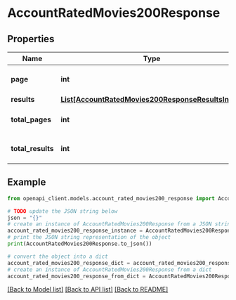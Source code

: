 # AccountRatedMovies200Response


## Properties

Name | Type | Description | Notes
------------ | ------------- | ------------- | -------------
**page** | **int** |  | [optional] [default to 0]
**results** | [**List[AccountRatedMovies200ResponseResultsInner]**](AccountRatedMovies200ResponseResultsInner.md) |  | [optional] 
**total_pages** | **int** |  | [optional] [default to 0]
**total_results** | **int** |  | [optional] [default to 0]

## Example

```python
from openapi_client.models.account_rated_movies200_response import AccountRatedMovies200Response

# TODO update the JSON string below
json = "{}"
# create an instance of AccountRatedMovies200Response from a JSON string
account_rated_movies200_response_instance = AccountRatedMovies200Response.from_json(json)
# print the JSON string representation of the object
print(AccountRatedMovies200Response.to_json())

# convert the object into a dict
account_rated_movies200_response_dict = account_rated_movies200_response_instance.to_dict()
# create an instance of AccountRatedMovies200Response from a dict
account_rated_movies200_response_from_dict = AccountRatedMovies200Response.from_dict(account_rated_movies200_response_dict)
```
[[Back to Model list]](../README.md#documentation-for-models) [[Back to API list]](../README.md#documentation-for-api-endpoints) [[Back to README]](../README.md)


